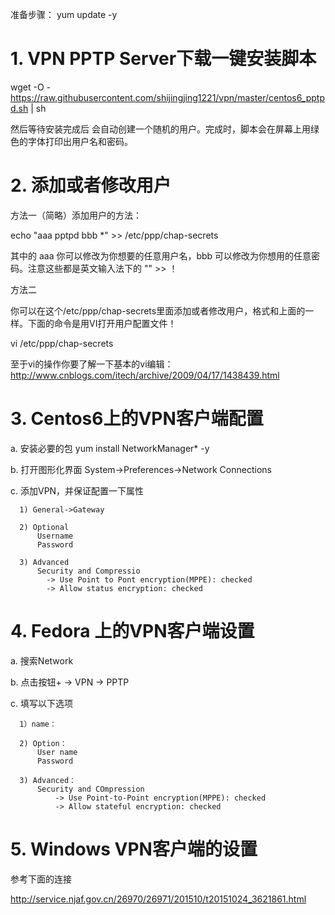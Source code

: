 
准备步骤： yum update -y

# 1. VPN PPTP Server下载一键安装脚本

wget -O - https://raw.githubusercontent.com/shijingjing1221/vpn/master/centos6_pptpd.sh | sh

然后等待安装完成后 会自动创建一个随机的用户。完成时，脚本会在屏幕上用绿色的字体打印出用户名和密码。



# 2. 添加或者修改用户

方法一（简略）添加用户的方法：

echo "aaa pptpd bbb *"  >> /etc/ppp/chap-secrets

其中的 aaa 你可以修改为你想要的任意用户名，bbb 可以修改为你想用的任意密码。注意这些都是英文输入法下的 "" >>    ！

方法二

你可以在这个/etc/ppp/chap-secrets里面添加或者修改用户，格式和上面的一样。下面的命令是用VI打开用户配置文件！

vi /etc/ppp/chap-secrets

至于vi的操作你要了解一下基本的vi编辑：http://www.cnblogs.com/itech/archive/2009/04/17/1438439.html


# 3. Centos6上的VPN客户端配置

  a. 安装必要的包   yum install NetworkManager* -y
  
  b. 打开图形化界面 System->Preferences->Network Connections
  
  c. 添加VPN，并保证配置一下属性
  
      1) General->Gateway
      
      2) Optional
          Username
          Password
      
      3) Advanced
          Security and Compressio
            -> Use Point to Pont encryption(MPPE): checked
            -> Allow status encryption: checked
      
# 4. Fedora 上的VPN客户端设置

  a. 搜索Network
  
  b. 点击按钮+ -> VPN -> PPTP
  
  c. 填写以下选项
  
      1）name：
    
      2) Option：
          User name
          Password
        
      3) Advanced：
          Security and COmpression
              -> Use Point-to-Point encryption(MPPE): checked
              -> Allow stateful encryption: checked
        
# 5. Windows VPN客户端的设置
  参考下面的连接
  
  http://service.njaf.gov.cn/26970/26971/201510/t20151024_3621861.html
